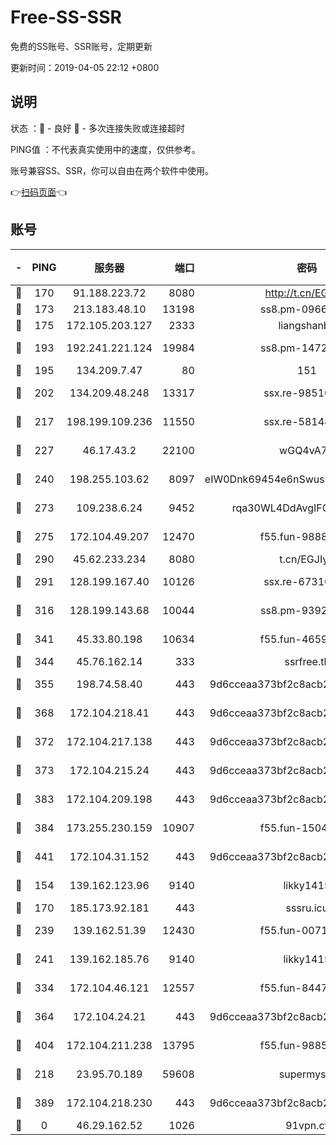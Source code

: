 # Free-SS-SSR

免费的SS账号、SSR账号，定期更新

更新时间：2019-04-05 22:12 +0800

## 说明

状态     ：🙂 - 良好 🙁 - 多次连接失败或连接超时

PING值   ：不代表真实使用中的速度，仅供参考。

账号兼容SS、SSR，你可以自由在两个软件中使用。

👉[扫码页面](https://liesauer.github.io/Free-SS-SSR/)👈

## 账号

|-|PING|服务器|端口|密码|加密方式|区域|
|:----:|:----:|:-----:|-----:|:----:|:----:|:----:|
|🙂|170|91.188.223.72|8080|http://t.cn/EGJIyrl|rc4-md5|RU|
|🙂|173|213.183.48.10|13198|ss8.pm-09661555|rc4-md5|RU|
|🙂|175|172.105.203.127|2333|liangshanbo|chacha20|JP|
|🙂|193|192.241.221.124|19984|ss8.pm-14722221|aes-256-cfb|US|
|🙂|195|134.209.7.47|80|151|chacha20|US|
|🙂|202|134.209.48.248|13317|ssx.re-98510998|aes-256-cfb|US|
|🙂|217|198.199.109.236|11550|ssx.re-58148686|aes-256-cfb|US|
|🙂|227|46.17.43.2|22100|wGQ4vA7D|aes-256-gcm|RU|
|🙂|240|198.255.103.62|8097|eIW0Dnk69454e6nSwuspv9DmS201tQ0D|aes-256-cfb|US|
|🙂|273|109.238.6.24|9452|rqa30WL4DdAvgIFG6Fs3znzTa|aes-256-cfb|FR|
|🙂|275|172.104.49.207|12470|f55.fun-98888236|aes-256-cfb|SG|
|🙂|290|45.62.233.234|8080|t.cn/EGJIyrl|rc4-md5|CA|
|🙂|291|128.199.167.40|10126|ssx.re-67316869|aes-256-cfb|SG|
|🙂|316|128.199.143.68|10044|ss8.pm-93920348|aes-256-cfb|SG|
|🙂|341|45.33.80.198|10634|f55.fun-46596927|aes-256-cfb|US|
|🙂|344|45.76.162.14|333|ssrfree.tk|rc4|SG|
|🙂|355|198.74.58.40|443|9d6cceaa373bf2c8acb22e60b6a58be6|aes-256-cfb|US|
|🙂|368|172.104.218.41|443|9d6cceaa373bf2c8acb22e60b6a58be6|aes-256-cfb|US|
|🙂|372|172.104.217.138|443|9d6cceaa373bf2c8acb22e60b6a58be6|aes-256-cfb|US|
|🙂|373|172.104.215.24|443|9d6cceaa373bf2c8acb22e60b6a58be6|aes-256-cfb|US|
|🙂|383|172.104.209.198|443|9d6cceaa373bf2c8acb22e60b6a58be6|aes-256-cfb|US|
|🙂|384|173.255.230.159|10907|f55.fun-15045227|aes-256-cfb|US|
|🙂|441|172.104.31.152|443|9d6cceaa373bf2c8acb22e60b6a58be6|aes-256-cfb|US|
|🙂|154|139.162.123.96|9140|likky1415|aes-256-cfb|JP|
|🙂|170|185.173.92.181|443|sssru.icu|rc4-md5|RU|
|🙂|239|139.162.51.39|12430|f55.fun-00710009|aes-256-cfb|SG|
|🙂|241|139.162.185.76|9140|likky1415|aes-256-cfb|DE|
|🙂|334|172.104.46.121|12557|f55.fun-84475038|aes-256-cfb|SG|
|🙂|364|172.104.24.21|443|9d6cceaa373bf2c8acb22e60b6a58be6|aes-256-cfb|US|
|🙂|404|172.104.211.238|13795|f55.fun-98857408|aes-256-cfb|US|
|🙁|218|23.95.70.189|59608|supermyssr|chacha20-ietf|US|
|🙁|389|172.104.218.230|443|9d6cceaa373bf2c8acb22e60b6a58be6|aes-256-cfb|US|
|🙁|0|46.29.162.52|1026|91vpn.cf|rc4-md5|RU|
